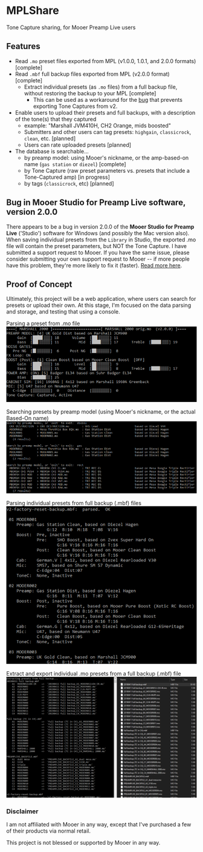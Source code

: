 # MPLShare
Tone Capture sharing, for Mooer Preamp Live users

## Features
* Read `.mo` preset files exported from MPL (v1.0.0, 1.0.1, and 2.0.0 formats) [complete]
* Read `.mbf` full backup files exported from MPL (v2.0.0 format) [complete]
    * Extract individual presets (as `.mo` files) from a full backup file, without restoring the backup to your MPL [complete]
        * This can be used as a workaround for the [bug](https://github.com/jwyse/MPLShare/blob/master/studio-v2-bug.md) that prevents exporting Tone Captures from v2.
* Enable users to upload their presets and full backups, with a description of the tone(s) that they captured
    * example: "Marshall JVM410H, CH2 Orange, mids boosted"
    * Submitters and other users can tag presets: `highgain`, `classicrock`, `clean`, etc. [planned]
    * Users can rate uploaded presets [planned]
* The database is searchable...
    * by preamp model: using Mooer's nickname, or the amp-based-on name (`gas station` or `diezel`) [complete]
    * by Tone Capture (raw preset parameters vs. presets that include a Tone-Captured amp) [in progress]
    * by tags (`classicrock`, etc) [planned]

## Bug in Mooer Studio for Preamp Live software, version 2.0.0
There appears to be a bug in version 2.0.0 of the **Mooer Studio for Preamp Live** ('Studio') software for Windows (and possibly the Mac version also).  When saving individual presets from the `Library` in Studio, the exported .mo file will contain the preset parameters, but NOT the Tone Capture.  I have submitted a support request to Mooer.  If you have the same issue, please consider submitting your own support request to Mooer -- if more people have this problem, they're more likely to fix it (faster).  [Read more here](https://github.com/jwyse/MPLShare/blob/master/studio-v2-bug.md).

<!--
:white_check_mark: [complete] / :running: [in progress] / :hourglass: [planned]

complete
:bulb:
:ballot_box_with_check:
:heavy_check_mark:
:white_check_mark:
:thumbsup:
in progress
:running:
planned
:star:
:hourglass:
-->

## Proof of Concept
Ultimately, this project will be a web application, where users can search for presets or upload their own.  At this stage, I'm focused on the data parsing and storage, and testing that using a console.

Parsing a preset from .mo file
![display single preset](https://github.com/jwyse/MPLShare/raw/master/img/poc-display-preset.png)

Searching presets by preamp model (using Mooer's nickname, or the actual Based-On name)
![search](https://github.com/jwyse/MPLShare/raw/master/img/poc-search.png)

Parsing individual presets from full backup (.mbf) files
![Full backup](https://github.com/jwyse/MPLShare/raw/master/img/poc-parsed-full-backup.png)

Extract and export individual .mo presets from a full backup (.mbf) file
![Extract presets](https://github.com/jwyse/MPLShare/raw/master/img/poc-extract-presets-from-backup.png)

### Disclaimer
I am not affiliated with Mooer in any way, except that I've purchased a few of their products via normal retail.

This project is not blessed or supported by Mooer in any way.
